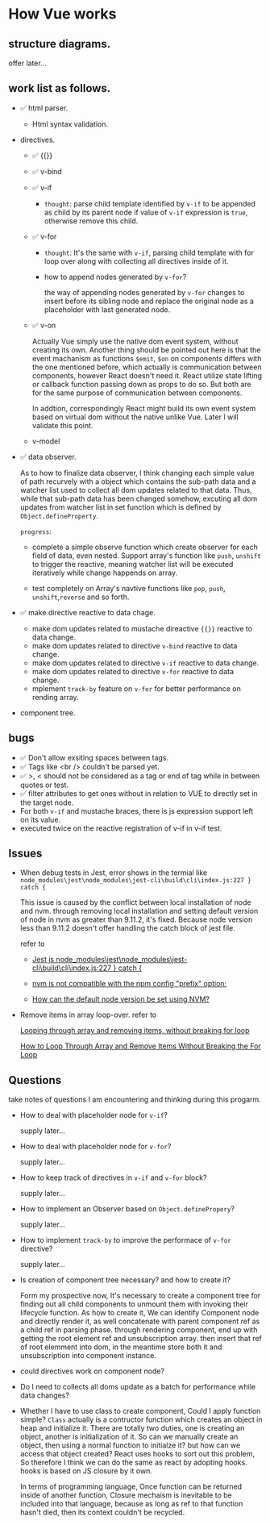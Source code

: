 # How Vue works

## structure diagrams.

offer later...

## work list as follows.

- ✅ html parser.
  - Html syntax validation.
- directives.

  - ✅ {{}}
  - ✅ v-bind
  - ✅ v-if

    - `thought`: parse child template identified by `v-if` to be appended as child by its parent node if value of `v-if` expression is `true`, otherwise remove this child.

  - ✅ v-for

    - `thought`: It's the same with `v-if`, parsing child template with for loop over along with collecting all directives inside of it.

    - how to append nodes generated by `v-for`?

      the way of appending nodes generated by `v-for` changes to insert before its sibling node and replace the original node as a placeholder with last generated node.

  - ✅ v-on

    Actually Vue simply use the native dom event system, without creating its own.
    Another thing should be pointed out here is that the event machanism as functions `$emit`, `$on` on components differs with the one mentioned before, which actually is communication between components, however React doesn't need it. React utilize state lifting or callback function passing down as props to do so. But both are for the same purpose of communication between components.

    In addtion, correspondingly React might build its own event system based on virtual dom without the native unlike Vue. Later I will validate this point.

  - v-model

- ✅ data observer.

  As to how to finalize data observer, I think changing each simple value of path recurvely with a object which contains the sub-path data and a watcher list used to collect all dom updates related to that data. Thus, while that sub-path data has been changed somehow, excuting all dom updates from watcher list in set function which is defined by `Object.defineProperty`.

  `progress`:

  - complete a simple observe function which create observer for each field of data, even nested. Support array's function like `push`, `unshift` to trigger the reactive, meaning watcher list will be executed iteratively while change happends on array.

  - test completely on Array's navtive functions like `pop`, `push`, `unshift`,`reverse` and so forth.

- ✅ make directive reactive to data chage.

  - make dom updates related to mustache direactive `{{}}` reactive to data change.
  - make dom updates related to directive `v-bind` reactive to data change.
  - make dom updates related to directive `v-if` reactive to data change.
  - make dom updates related to directive `v-for` reactive to data change.
  - mplement `track-by` feature on `v-for` for better performance on rending array.

- component tree.

## bugs

- ✅ Don't allow exsiting spaces between tags.
- ✅ Tags like \<br /> couldn't be parsed yet.
- ✅ \>, < should not be considered as a tag or end of tag while in between quotes or test.
- ✅ filter attributes to get ones without in relation to VUE to directly set in the target node.
- For both `v-if` and mustache braces, there is js expression support left on its value.
- executed twice on the reactive registration of v-if in v-if test.

## Issues

- When debug tests in Jest, error shows in the termial like `node_modules\jest\node_modules\jest-cli\build\cli\index.js:227 } catch {`

  This issue is caused by the conflict between local installation of node and nvm. through removing local installation and setting default version of node in nvm as greater than 9.11.2, it's fixed.
  Because node version less than 9.11.2 doesn't offer handling the catch block of jest file.

  refer to

  - [Jest js node_modules\jest\node_modules\jest-cli\build\cli\index.js:227 } catch {](https://stackoverflow.com/questions/64660449/jest-js-node-modules-jest-node-modules-jest-cli-build-cli-index-js227-catch)

  - [nvm is not compatible with the npm config "prefix" option:](https://stackoverflow.com/questions/34718528/nvm-is-not-compatible-with-the-npm-config-prefix-option)

  - [How can the default node version be set using NVM?](https://stackoverflow.com/questions/47190861/how-can-the-default-node-version-be-set-using-nvm)

- Remove items in array loop-over.
  refer to

  [Looping through array and removing items, without breaking for loop](https://stackoverflow.com/questions/9882284/looping-through-array-and-removing-items-without-breaking-for-loop)

  [How to Loop Through Array and Remove Items Without Breaking the For Loop](https://www.w3docs.com/snippets/javascript/how-to-loop-through-array-and-remove-items-without-breaking-the-for-loop.html)

## Questions

take notes of questions I am encountering and thinking during this progarm.

- How to deal with placeholder node for `v-if`?

  supply later...

- How to deal with placeholder node for `v-for`?

  supply later...

- How to keep track of directives in `v-if` and `v-for` block?

  supply later...

- How to implement an Observer based on `Object.definePropery`?

  supply later...

- How to implement `track-by` to improve the performace of `v-for` directive?

  supply later...

- Is creation of component tree necessary? and how to create it?

  Form my prospective now, It's necessary to create a component tree for finding out all child components to unmount them with invoking their lifecycle function.
  As how to create it, We can identify Component node and directly render it, as well concatenate with parent component ref as a child ref in parsing phase. through rendering component, end up with getting the root element ref and unsubscription array. then insert that ref of root elemment into dom, in the meantime store both it and unsubscription into component instance.

- could directives work on component node?
- Do I need to collects all doms update as a batch for performance while data changes?
- Whether I have to use class to create component, Could I apply function simple?
  `Class` actually is a contructor function which creates an object in heap and initialize it. There are totally two duties, one is creating an object, another is initialization of it. So can we manually create an object, then using a normal function to initialze it? but how can we access that object created? React uses hooks to sort out this problem, So therefore I think we can do the same as react by adopting hooks. hooks is based on JS closure by it own.

  In terms of programming language, Once function can be returned inside of another function, Closure mechaism is inevitable to be included into that language, because as long as ref to that function hasn't died, then its context couldn't be recycled.
